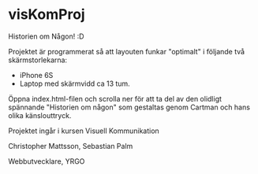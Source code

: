 # visKomProj

Historien om Någon! :D

Projektet är programmerat så att layouten funkar "optimalt" i följande två skärmstorlekarna:
 - iPhone 6S
 - Laptop med skärmvidd ca 13 tum.

Öppna index.html-filen och scrolla ner för att ta del av den olidligt spännande "Historien om någon"
som gestaltas genom Cartman och hans olika känslouttryck.

Projektet ingår i kursen Visuell Kommunikation


Christopher Mattsson,
Sebastian Palm

Webbutvecklare, YRGO
